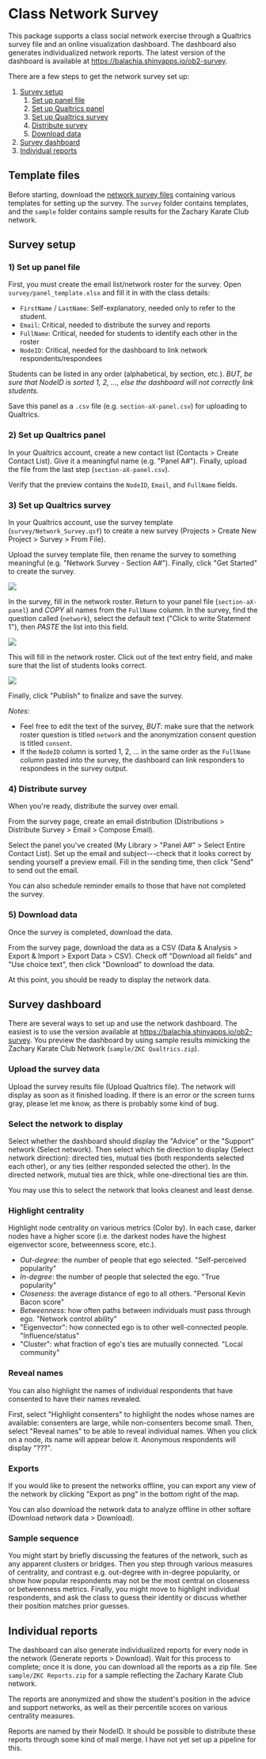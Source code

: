 # Class Network Survey

This package supports a class social network exercise through a Qualtrics survey
file and an online visualization dashboard. The dashboard also generates
individualized network reports. The latest version of the dashboard is available
at https://balachia.shinyapps.io/ob2-survey.

There are a few steps to get the network survey set up:

1) [Survey setup](#survey-setup)
    1) [Set up panel file](#set-up-panel-file)
    2) [Set up Qualtrics panel](#set-up-panel-file)
    3) [Set up Qualtrics survey](#set-up-qualtrics-survey)
    4) [Distribute survey](#distribute-survey)
    5) [Download data](#download-data)
2) [Survey dashboard](#survey-dashboard)
3) [Individual reports](#individual-reports)

## Template files

Before starting, download the [network survey files](./releases/latest) 
containing various templates for setting up the survey. The `survey` folder
contains templates, and the `sample` folder contains sample results for the
Zachary Karate Club network.

## Survey setup

### 1) Set up panel file

First, you must create the email list/network roster for the survey. Open
`survey/panel_template.xlsx` and fill it in with the class details:

- `FirstName` / `LastName`: Self-explanatory, needed only to refer to the
student.
- `Email`: Critical, needed to distribute the survey and reports
- `FullName`: Critical, needed for students to identify each other in the roster
- `NodeID`: Critical, needed for the dashboard to link network
respondents/respondees

Students can be listed in any order (alphabetical, by section, etc.). *BUT, be
sure that NodeID is sorted 1, 2, ..., else the dashboard will not correctly link
students.*

Save this panel as a `.csv` file (e.g. `section-aX-panel.csv`) for uploading to
Qualtrics.

### 2) Set up Qualtrics panel

In your Qualtrics account, create a new contact list (Contacts > Create Contact
List). Give it a meaningful name (e.g. "Panel A#"). Finally, upload the file
from the last step (`section-aX-panel.csv`).

Verify that the preview contains the `NodeID`, `Email`, and `FullName` fields.

### 3) Set up Qualtrics survey

In your Qualtrics account, use the survey template (`survey/Network_Survey.qsf`)
to create a new survey (Projects > Create New Project > Survey > From File).

Upload the survey template file, then rename the survey to something meaningful
(e.g. "Network Survey - Section A#"). Finally, click "Get Started" to create the
survey.

![](./guide/qs002.png)

In the survey, fill in the network roster. Return to your panel file
(`section-aX-panel`) and *COPY* all names from the `FullName` column. In the
survey, find the question called (`network`), select the default text ("Click to
write Statement 1"), then *PASTE* the list into this field.

![](./guide/qs003.png)

This will fill in the network roster. Click out of the text entry field, and
make sure that the list of students looks correct.

![](./guide/qs004.png)

Finally, click "Publish" to finalize and save the survey.

*Notes*:

- Feel free to edit the text of the survey, *BUT*: make sure that the network
roster question is titled `network` and the anonymization consent question is
titled `consent`.
- If the `NodeID` column is sorted 1, 2, ... in the same order as the `FullName`
column pasted into the survey, the dashboard can link responders to respondees
in the survey output.

### 4) Distribute survey

When you're ready, distribute the survey over email.

From the survey page, create an email distribution (Distributions > Distribute
Survey > Email > Compose Email).

Select the panel you've created (My Library > "Panel A#" > Select Entire Contact
List). Set up the email and subject---check that it looks correct by sending
yourself a preview email. Fill in the sending time, then click "Send" to send
out the email.

You can also schedule reminder emails to those that have not completed the
survey.

### 5) Download data

Once the survey is completed, download the data.

From the survey page, download the data as a CSV (Data & Analysis > Export &
Import > Export Data > CSV). Check off "Download all fields" and "Use choice
text", then click "Download" to download the data.

At this point, you should be ready to display the network data.

## Survey dashboard

There are several ways to set up and use the network dashboard. The easiest is
to use the version available at https://balachia.shinyapps.io/ob2-survey. You
preview the dashboard by using sample results mimicking the Zachary Karate Club
Network (`sample/ZKC Qualtrics.zip`).

### Upload the survey data

Upload the survey results file (Upload Qualtrics file). The network will display
as soon as it finished loading. If there is an error or the screen turns gray,
please let me know, as there is probably some kind of bug.

### Select the network to display

Select whether the dashboard should display the "Advice" or the "Support"
network (Select network). Then select which tie direction to display (Select
network direction): directed ties, mutual ties (both respondents selected each
other), or any ties (either responded selected the other). In the directed
network, mutual ties are thick, while one-directional ties are thin.

You may use this to select the network that looks cleanest and least dense.

### Highlight centrality

Highlight node centrality on various metrics (Color by). In each case, darker
nodes have a higher score (i.e. the darkest nodes have the highest eigenvector
score, betweenness score, etc.).

- *Out-degree*: the number of people that ego selected. "Self-perceived
popularity"
- *In-degree*: the number of people that selected the ego. "True popularity"
- *Closeness*: the average distance of ego to all others. "Personal Kevin Bacon
score"
- *Betweenness*: how often paths between individuals must pass through ego.
"Network control ability"
- "Eigenvector": how connected ego is to other well-connected people.
"Influence/status"
- "Cluster": what fraction of ego's ties are mutually connected. "Local community"

### Reveal names

You can also highlight the names of individual respondents that have consented
to have their names revealed.

First, select "Highlight consenters" to highlight the nodes whose names are
available: consenters are large, while non-consenters become small. Then, select
"Reveal names" to be able to reveal individual names. When you click on a node,
its name will appear below it. Anonymous respondents will display "???".

### Exports

If you would like to present the networks offline, you can export any view of
the network by clicking "Export as png" in the bottom right of the map.

You can also download the network data to analyze offline in other softare
(Download network data > Download).

### Sample sequence

You might start by briefly discussing the features of the network, such as any
apparent clusters or bridges. Then you step through various measures of
centrality, and contrast e.g. out-degree with in-degree popularity, or show how
popular respondents may not be the most central on closeness or betweenness
metrics. Finally, you might move to highlight individual respondents, and ask
the class to guess their identity or discuss whether their position matches
prior guesses.

## Individual reports

The dashboard can also generate individualized reports for every node in the
network (Generate reports > Download). Wait for this process to complete; once
it is done, you can download all the reports as a zip file. See `sample/ZKC
Reports.zip` for a sample reflecting the Zachary Karate Club network.

The reports are anonymized and show the student's position in the advice and
support networks, as well as their percentile scores on various centrality
measures.

Reports are named by their NodeID. It should be possible to distribute these
reports through some kind of mail merge. I have not yet set up a pipeline for
this.
